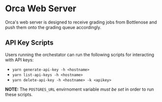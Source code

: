 # Orca Web Server

Orca's web server is designed to receive grading jobs from Bottlenose and push them onto the grading queue accordingly.

## API Key Scripts

Users running the orchestator can run the following scripts for interacting with API keys:
* `yarn generate-api-key -h <hostname>`
* `yarn list-api-keys -h <hostname>`
* `yarn delete-api-key -h <hostname> -k <apikey>`

**NOTE:** The `POSTGRES_URL` envirnoment variable _must be set_ in order to run these scripts.
